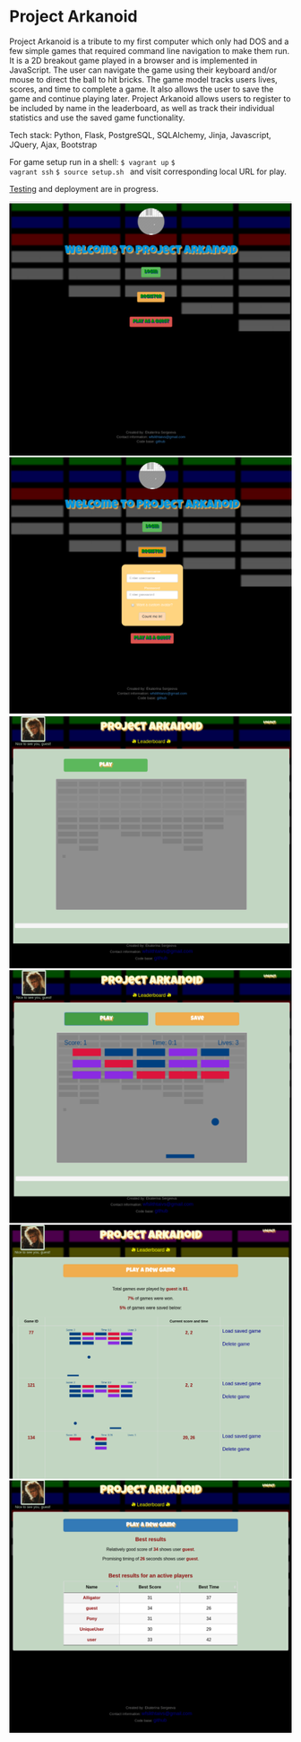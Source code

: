  
# Project Arkanoid

Project Arkanoid is a tribute to my first computer which only had DOS and a few simple games that required command line navigation to make them run. It is a 2D breakout game played in a browser and is implemented in JavaScript. The user can navigate the game using their keyboard and/or mouse to direct the ball to hit bricks. The game model tracks users lives, scores, and time to complete a game. It also allows the user to save the game and continue playing later. Project Arkanoid allows users to register to be included by name in the leaderboard, as well as track their individual statistics and use the saved game functionality.

Tech stack: Python, Flask, PostgreSQL, SQLAlchemy, Jinja, Javascript, JQuery, Ajax, Bootstrap

For game setup run in a shell: 
<code>$ vagrant up</code> 
<code>$ vagrant ssh</code> 
<code>$ source setup.sh </code>
and visit corresponding local URL for play.

<a href="htmlcov/index.html">Testing</a> and deployment are in progress.

<img src="screenshots/progress3.png">
<img src="screenshots/progress4.png">
<img src="screenshots/progress5.png">
<img src="screenshots/progress6.png">
<img src="screenshots/progress7.png">
<img src="screenshots/progress8.png">